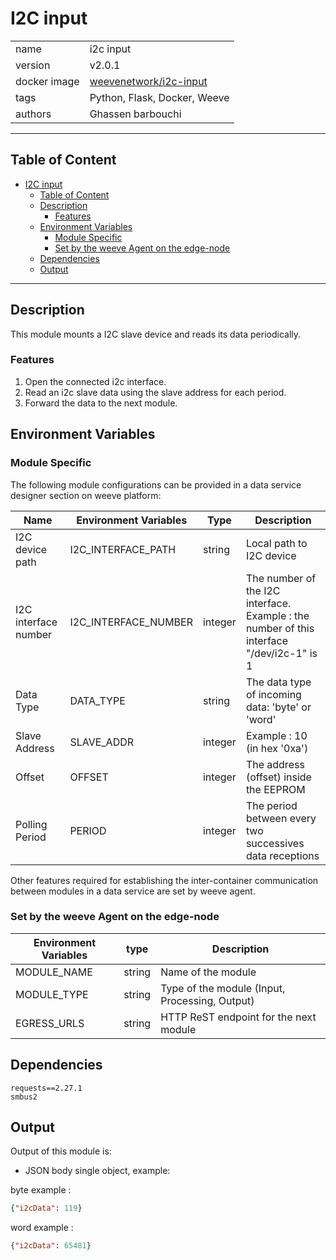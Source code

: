 # I2C input

|              |                                                                           |
| ------------ | ------------------------------------------------------------------------- |
| name         | i2c input                                                                 |
| version      | v2.0.1                                                                    |
| docker image | [weevenetwork/i2c-input](https://hub.docker.com/r/weevenetwork/i2c-input) |
| tags         | Python, Flask, Docker, Weeve                                              |
| authors      | Ghassen barbouchi                                                         |

***
## Table of Content

- [I2C input](#i2c-input)
  - [Table of Content](#table-of-content)
  - [Description](#description)
    - [Features](#features)
  - [Environment Variables](#environment-variables)
    - [Module Specific](#module-specific)
    - [Set by the weeve Agent on the edge-node](#set-by-the-weeve-agent-on-the-edge-node)
  - [Dependencies](#dependencies)
  - [Output](#output)

***

## Description
This module mounts a I2C slave device and reads its data periodically.

### Features
1. Open the connected i2c interface.
2. Read an i2c slave data using the slave address for each period.
3. Forward the data to the next module.

## Environment Variables

### Module Specific
The following module configurations can be provided in a data service designer section on weeve platform:

| Name                 | Environment Variables | Type    | Description                                                                               |
| -------------------- | --------------------- | ------- | ----------------------------------------------------------------------------------------- |
| I2C device path      | I2C_INTERFACE_PATH    | string  | Local path to I2C device                                                                  |
| I2C interface number | I2C_INTERFACE_NUMBER  | integer | The number of the I2C interface. Example : the number of this interface "/dev/i2c-1" is 1 |
| Data Type            | DATA_TYPE             | string  | The data type of incoming data: 'byte' or 'word'                                          |
| Slave Address        | SLAVE_ADDR            | integer | Example : 10 (in hex '0xa')                                                               |
| Offset               | OFFSET                | integer | The address (offset) inside the EEPROM                                                    |
| Polling Period       | PERIOD                | integer | The period between every two successives data receptions                                  |

Other features required for establishing the inter-container communication between modules in a data service are set by weeve agent.

### Set by the weeve Agent on the edge-node

| Environment Variables | type   | Description                                    |
| --------------------- | ------ | ---------------------------------------------- |
| MODULE_NAME           | string | Name of the module                             |
| MODULE_TYPE           | string | Type of the module (Input, Processing, Output) |
| EGRESS_URLS           | string | HTTP ReST endpoint for the next module         |

## Dependencies
```
requests==2.27.1
smbus2
```
## Output

Output of this module is:

* JSON body single object, example:

byte example :
```json
{"i2cData": 119}
```
word example :
```json
{"i2cData": 65481}
```
